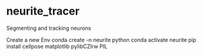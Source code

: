 # neurite_tracer
Segmenting and tracking neurons

Create a new Env
conda create -n neurite python
conda activate neurite
pip install cellpose matplotlib pylibCZIrw PIL


